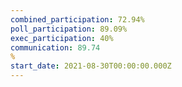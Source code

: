 ```yaml
---
combined_participation: 72.94%
poll_participation: 89.09%
exec_participation: 40%
communication: 89.74
%
start_date: 2021-08-30T00:00:00.000Z
---
```

